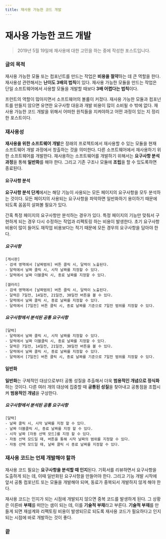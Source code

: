 ```yaml
---
title: 재사용 가능한 코드 개발
---
```

# 재사용 가능한 코드 개발
> 2019년 5월 19일에 재사용에 대한 고민을 하는 중에 작성한 포스트입니다.

### 글의 목적
재사용 가능한 모듈 또는 컴포넌트를 만드는 작업은 **비용을 절약**하는 데 큰 역할을 한다.
재사용성 관련해서는 **난이도 3배의 법칙**이 있다.
재사용 가능한 모듈을 만드는 작업은 단일 소프트웨어에서 사용할 모듈을
개발할 때보다 **3배 어렵다는 법칙**이다.

프런트의 역할이 많아지면서 소프트웨어의 볼륨이 커졌다.
재사용 가능한 모듈과 컴포넌트를 만들지 않으면 유연한 요구사항 대응과
개발 비용이 많이 소비될 수 밖에 없다.
재사용 가능한 코드 개발을 위해서 어떠한 원칙들을 지켜야하고
어떤 과정이 있는 지 정리한 포스트이다.

### 재사용성
**재사용을 위한 소프트웨어 개발**은 장래의 프로젝트에서 재사용할 수 있는 모듈을 현재 소프트웨어 개발 과정에서 창출하는 것을 의미한다. 다른 소프트웨어에서 재사용하기 위한 소프트웨어를 개발한다. 재사용하는 소프트웨어를 개발하기 위해서는 **요구사항 분석과정**을 통해 **일반화**를 해야 한다. 그리고 기존 구조나 모듈에 **조립**을 할 수 있도록하면 종료된다.

#### 요구사항 분석
**요구사항 분석 단계**에서는 해당 기능이 사용되는 모든 페이지의 요구사항을 모두 분석하는 것이다.
모든 페이지의 사용되는 요구사항을 파악하면 일반화하기 용이하기 때문에 되도록 꼼꼼히 살펴볼 필요가 있다.

간혹 특정 페이지의 요구사항만 분석하는 경우가 있다. 특정 페이지의 기능만 맞춰서 구현하게 되는 경우 다시 수정하는 작업과 리펙토링 하는 비용이 발생한다.
초기 요구사항 비용이 많이 들어도 재작업 비용보다는 적기 때문에 모든 경우의 요구사항을 담아야 한다.

##### 요구사항
```
[게시판]
- 검색 영역에서 [날짜범위] 버튼 클릭 시, 달력이 노출된다.
- 달력에서 날짜 클릭 시, 시작 날짜를 지정할 수 있다.
- 달력에서 날짜 더블클릭 시, 종료 날짜를 지정할 수 있다.

[갤러리]
- 검색 영역에서 [날짜범위] 버튼 클릭 시, 달력이 노출된다.
- 달력은 7일전, 14일전, 21일전, 30일전 버튼을 볼 수 있다.
- 달력에서 날짜 클릭 시, 종료 날짜를 지정할 수 있다.
- 달력에서 [7일전] 버튼 클릭 시, 종료 날짜를 기준으로 7일전 범위를 지정할 수 있다.
```
##### 요구사항에서 분석된 공통 요구사항
```
[달력]
- 달력에서 날짜 클릭 시, 시작 날짜를 지정할 수 있다.
- 달력에서 날짜 더블클릭 시, 종료 날짜를 지정할 수 있다.
- 달력은 7일전, 14일전, 21일전, 30일전 버튼을 볼 수 있다.
- 달력에서 날짜 클릭 시, 종료 날짜를 지정할 수 있다.
- 달력에서 [7일전] 버튼 클릭 시, 종료 날짜를 기준으로 7일전 범위를 지정할 수 있다.
```

#### 일반화
**일반화**는 구체적인 대상으로부터 공통 성질을 추출해서 더욱 **범용적인 개념으로 정식화**하는 것이다. 다른 여러 개의 대상에 집중할 때 **공통된 성질**을 찾아내고 공통점을 조합시켜 **범용적인 개념**을 구상한다.

##### 요구사항에서 분석된 공통 요구사항
```
[달력]
- 날짜 클릭 시, 시작 날짜를 지정 할 수 있다.
- 날짜 더블클릭 시, 종료 날짜를 지정 할 수 있다.
- 시작 날짜 [자동 선택 모드]를 지정 할 수 있다.
- 자동 선택 모드일 때, 버튼을 통해 시작 날짜의 범위를 지정할 수 있다.
- 자동 선택 모드일 때, 날짜 클릭 시 종료 날짜를 지정할 수 있다.
```

### 재사용 코드는 언제 개발해야 할까
재사용 코드 필요는 **요구사항을 분석할 때 인지**된다.
기획서를 리뷰하면서 요구사항을 도출하게 되는 데, 이때 일반화된 요구사항을 만들어야 한다. 그리고 기능 개발 시작에 앞서 공통 컴포넌트 또는 모듈을 개발해야 되며, 동료가 중복되서 개발하지 않게 해야 한다.

재사용 코드는 인지가 되는 시점에 개발되지 않으면 중복 코드를 발생하게 된다.
그 상황은 이른바 **부채**를 떠안는 샘이 되는 데, 이를 **기술적 부채**라고 부른다.
**기술적 부채**를 만들게 되면 재설계와 리펙토링 비용이 발생되므로 되도록
재사용 코드가 필요하다고 인지되는 시점에 바로 개발하는 것이 좋다.

### 끝
